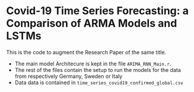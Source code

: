 # Covid-19 Time Series Forecasting: a Comparison of ARMA Models and  LSTMs
This is the code to augment the Research Paper of the same title.

* The main model Architecure is kept in the file `ARIMA_RNN_Main.r`.
* The rest of the files contain the setup to run the models for the data from respectively Germany, Sweden or Italy
* Data data is contained in `time_series_covid19_confirmed_global.csv`
